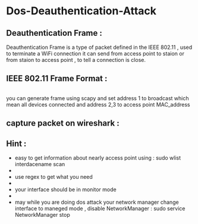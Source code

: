 # Dos-Deauthentication-Attack
<h2>Deauthentication Frame : </h2>
<p>Deauthentication Frame is a type of packet defined in the IEEE 802.11  , used to terminate a WiFi connection it can send from access point to staion or from staion to access point , to tell a connection is close.<p/>
<h2> IEEE 802.11 Frame Format  : </h2>
<img href = "https://user-images.githubusercontent.com/60039619/210155937-4320975d-f88e-43a2-bb0c-e23e09dc546d.png"/>
<p > you can generate frame using scapy and set address 1 to broadcast which mean all devices connected and address 2,3 to access point MAC_address   </p>
<h2> capture packet on wireshark : </h2>

<h2>Hint : </h2>
<ul>
<li>easy to get information about nearly access point using : sudo wlist interdacename scan<li>
<li>use regex to get what you need<li>
<li>your interface should be in monitor mode <li>
<li>may while you are doing dos attack your network manager change interface to maneged mode , disable NetworkManager : sudo service NetworkManager stop</li>
</ul>

